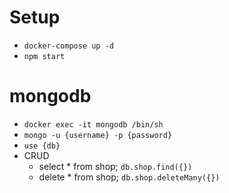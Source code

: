 # Setup
- `docker-compose up -d`
- `npm start`

# mongodb 

- `docker exec -it mongodb /bin/sh`
- `mongo -u {username} -p {password}`
- `use {db}`
- CRUD 
    - select * from shop; `db.shop.find({})` 
    - delete * from shop; `db.shop.deleteMany({})` 